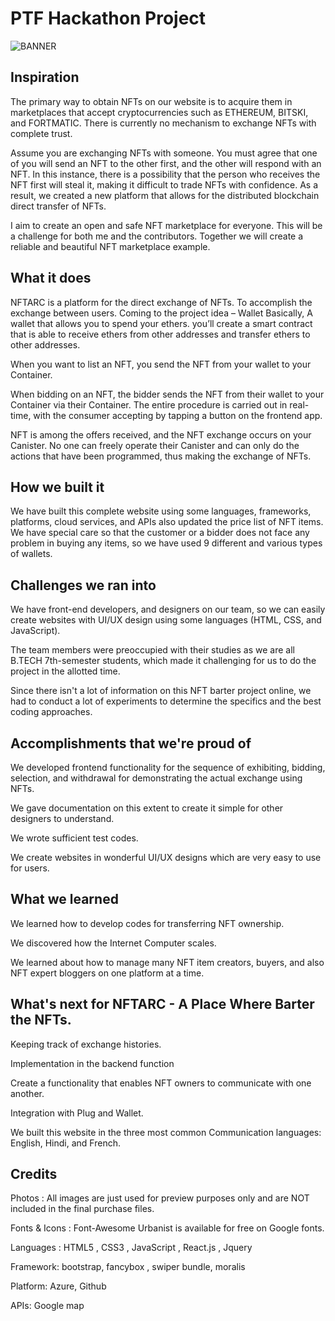 # PTF Hackathon Project
 
![BANNER](https://user-images.githubusercontent.com/66480577/197377962-c1820e2d-87eb-43e6-84f8-a75e905aa6ce.jpg)

## Inspiration
The primary way to obtain NFTs on our website is to acquire them in marketplaces that accept cryptocurrencies such as ETHEREUM, BITSKI, and FORTMATIC. There is currently no mechanism to exchange NFTs with complete trust.

Assume you are exchanging NFTs with someone. You must agree that one of you will send an NFT to the other first, and the other will respond with an NFT. In this instance, there is a possibility that the person who receives the NFT first will steal it, making it difficult to trade NFTs with confidence. As a result, we created a new platform that allows for the distributed blockchain direct transfer of NFTs.

I aim to create an open and safe NFT marketplace for everyone. This will be a challenge for both me and the contributors. Together we will create a reliable and beautiful NFT marketplace example.
 
## What it does
NFTARC is a platform for the direct exchange of NFTs. To accomplish the exchange between users. Coming to the project idea – Wallet Basically, A wallet that allows you to spend your ethers. you’ll create a smart contract that is able to receive ethers from other addresses and transfer ethers to other addresses.
 
When you want to list an NFT, you send the NFT from your wallet to your Container.

When bidding on an NFT, the bidder sends the NFT from their wallet to your Container via their Container. The entire procedure is carried out in real-time, with the consumer accepting by tapping a button on the frontend app.

NFT is among the offers received, and the NFT exchange occurs on your Canister. No one can freely operate their Canister and can only do the actions that have been programmed, thus making the exchange of NFTs. 
 
## How we built it
We have built this complete website using some languages, frameworks, platforms, cloud services, and APIs  also updated the price list of NFT items. We have special care so that the customer or a bidder does not face any problem in buying any items, so we have used 9 different and various types of wallets.

## Challenges we ran into
We have front-end developers, and designers on our team, so we can easily create websites with UI/UX design using some languages (HTML, CSS, and JavaScript).

The team members were preoccupied with their studies as we are all B.TECH 7th-semester students, which made it challenging for us to do the project in the allotted time.

Since there isn't a lot of information on this NFT barter project online, we had to conduct a lot of experiments to determine the specifics and the best coding approaches.
 
## Accomplishments that we're proud of
We developed frontend functionality for the sequence of exhibiting, bidding, selection, and withdrawal for demonstrating the actual exchange using NFTs.

We gave documentation on this extent to create it simple for other designers to understand.

We wrote sufficient test codes.

We create websites in wonderful UI/UX designs which are very easy to use for users.
 
## What we learned
We learned how to develop codes for transferring NFT ownership.

We discovered how the Internet Computer scales.

We learned about how to manage many NFT item creators, buyers, and also NFT expert bloggers on one platform at a time.
 
## What's next for NFTARC - A Place Where Barter the NFTs.
Keeping track of exchange histories.

Implementation in the backend function

Create a functionality that enables NFT owners to communicate with one another.

Integration with Plug and Wallet.

We built this website in the three most common Communication languages: English, Hindi, and French.

## Credits
Photos :
All images are just used for preview purposes only and are NOT included in the final purchase files.

Fonts & Icons :
Font-Awesome
Urbanist is available for free on Google fonts.

Languages : HTML5 , CSS3 , JavaScript , React.js , Jquery

Framework: bootstrap, fancybox , swiper bundle, moralis

Platform: Azure, Github

APIs: Google map
